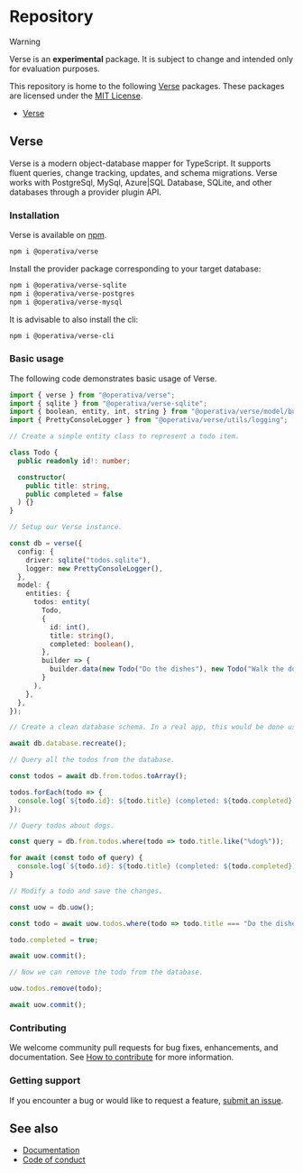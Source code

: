 # Repository

> [!WARNING]
> Verse is an **experimental** package. It is subject to change and intended only for evaluation purposes.

This repository is home to the following [Verse](http://about:blank/) packages. These packages are licensed under the [MIT License](LICENSE).

- [Verse](#verse)

## Verse

Verse is a modern object-database mapper for TypeScript. It supports fluent queries, change tracking, updates, and schema migrations. Verse works with PostgreSql, MySql, Azure|SQL Database, SQLite, and other databases through a provider plugin API.

### Installation

Verse is available on [npm](https://www.npmjs.com/package/@operativa/verse).

```bash
npm i @operativa/verse
```

Install the provider package corresponding to your target database:

```bash
npm i @operativa/verse-sqlite
npm i @operativa/verse-postgres
npm i @operativa/verse-mysql
```

It is advisable to also install the cli:

```bash
npm i @operativa/verse-cli
```

### Basic usage

The following code demonstrates basic usage of Verse.

```ts include ./apps/snippets/src/basic.ts
import { verse } from "@operativa/verse";
import { sqlite } from "@operativa/verse-sqlite";
import { boolean, entity, int, string } from "@operativa/verse/model/builder";
import { PrettyConsoleLogger } from "@operativa/verse/utils/logging";

// Create a simple entity class to represent a todo item.

class Todo {
  public readonly id!: number;

  constructor(
    public title: string,
    public completed = false
  ) {}
}

// Setup our Verse instance.

const db = verse({
  config: {
    driver: sqlite("todos.sqlite"),
    logger: new PrettyConsoleLogger(),
  },
  model: {
    entities: {
      todos: entity(
        Todo,
        {
          id: int(),
          title: string(),
          completed: boolean(),
        },
        builder => {
          builder.data(new Todo("Do the dishes"), new Todo("Walk the dog"));
        }
      ),
    },
  },
});

// Create a clean database schema. In a real app, this would be done using migrations.

await db.database.recreate();

// Query all the todos from the database.

const todos = await db.from.todos.toArray();

todos.forEach(todo => {
  console.log(`${todo.id}: ${todo.title} (completed: ${todo.completed})`);
});

// Query todos about dogs.

const query = db.from.todos.where(todo => todo.title.like("%dog%"));

for await (const todo of query) {
  console.log(`${todo.id}: ${todo.title} (completed: ${todo.completed})`);
}

// Modify a todo and save the changes.

const uow = db.uow();

const todo = await uow.todos.where(todo => todo.title === "Do the dishes").single();

todo.completed = true;

await uow.commit();

// Now we can remove the todo from the database.

uow.todos.remove(todo);

await uow.commit();
```

### Contributing

We welcome community pull requests for bug fixes, enhancements, and documentation. See [How to contribute](./CONTRIBUTING.md) for more information.

### Getting support

If you encounter a bug or would like to request a feature, [submit an issue](https://github.com/operativa-dev/verse/issues/new/choose).

## See also

- [Documentation](https://about:blank/)
- [Code of conduct](CODE_OF_CONDUCT.md)
